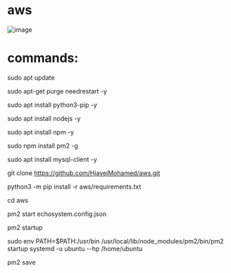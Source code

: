 # aws
![image](https://user-images.githubusercontent.com/93601760/210186924-ce96a1e7-6a23-407c-9ebd-ecc0dd89d509.png)

# commands:

sudo apt update

sudo apt-get purge needrestart -y

sudo apt install python3-pip -y

sudo apt install nodejs -y

sudo apt install npm -y

sudo npm install pm2 -g

sudo apt install mysql-client -y


git clone https://github.com/HjayejMohamed/aws.git

python3 -m pip install -r aws/requirements.txt

cd aws

pm2 start echosystem.config.json



pm2 startup

sudo env PATH=$PATH:/usr/bin /usr/local/lib/node_modules/pm2/bin/pm2 startup systemd -u ubuntu --hp /home/ubuntu

pm2 save
